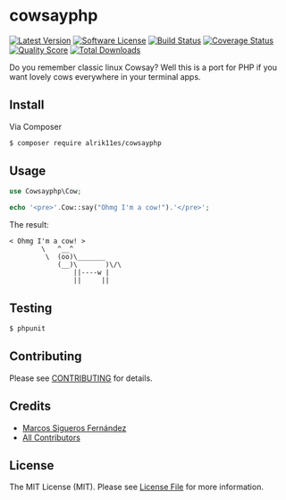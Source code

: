 # cowsayphp

[![Latest Version](https://img.shields.io/github/release/alrik11es/cowsayphp.svg?style=flat-square)](https://github.com/alrik11es/cowsayphp/releases)
[![Software License](https://img.shields.io/badge/license-MIT-brightgreen.svg?style=flat-square)](LICENSE.md)
[![Build Status](https://img.shields.io/travis/alrik11es/cowsayphp/master.svg?style=flat-square)](https://travis-ci.org/alrik11es/cowsayphp)
[![Coverage Status](https://img.shields.io/scrutinizer/coverage/g/alrik11es/cowsayphp.svg?style=flat-square)](https://scrutinizer-ci.com/g/alrik11es/cowsayphp/code-structure)
[![Quality Score](https://img.shields.io/scrutinizer/g/alrik11es/cowsayphp.svg?style=flat-square)](https://scrutinizer-ci.com/g/alrik11es/cowsayphp)
[![Total Downloads](https://img.shields.io/packagist/dt/alrik11es/cowsayphp.svg?style=flat-square)](https://packagist.org/packages/alrik11es/cowsayphp)

Do you remember classic linux Cowsay? Well this is a port for PHP if you want lovely cows everywhere in your terminal
apps.

## Install

Via Composer

``` bash
$ composer require alrik11es/cowsayphp
```

## Usage

``` php
use Cowsayphp\Cow;

echo '<pre>'.Cow::say("Ohmg I'm a cow!").'</pre>';
```

The result:
    
    < Ohmg I'm a cow! >
            \   ^__^
             \  (oo)\_______
                (__)\       )\/\
                    ||----w |
                    ||     ||
    
## Testing

``` bash
$ phpunit
```

## Contributing

Please see [CONTRIBUTING](CONTRIBUTING.md) for details.

## Credits

- [Marcos Sigueros Fernández](https://github.com/alrik11es)
- [All Contributors](../../contributors)

## License

The MIT License (MIT). Please see [License File](LICENSE.md) for more information.
